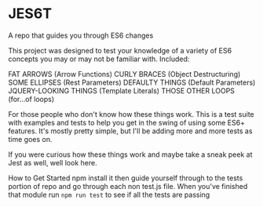 # JES6T

A repo that guides you through ES6 changes

This project was designed to test your knowledge of a variety of ES6 concepts you may or may not be familiar with. Included:

FAT ARROWS (Arrow Functions)
CURLY BRACES (Object Destructuring)
SOME ELLIPSES (Rest Parameters)
DEFAULTY THINGS (Default Parameters)
JQUERY-LOOKING THINGS (Template Literals)
THOSE OTHER LOOPS (for...of loops)

For those people who don't know how these things work. This is a test suite with examples and tests to help you get in the swing of using some ES6+ features. It's mostly pretty simple, but I'll be adding more and more tests as time goes on.

If you were curious how these things work and maybe take a sneak peek at Jest as well, well look here.

How to Get Started
npm install it then guide yourself through to the tests portion of repo and go through each non test.js file. When you've finished that module run `npm run test` to see if all the tests are passing


